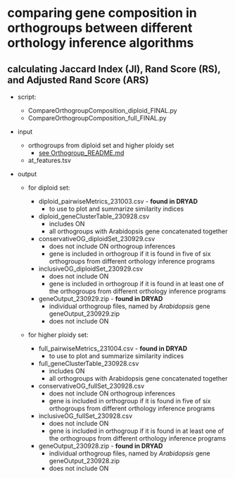 # comparing gene composition in orthogroups between different orthology inference algorithms 

## calculating Jaccard Index (JI), Rand Score (RS), and Adjusted Rand Score (ARS)
* script: 
	* CompareOrthogroupComposition_diploid_FINAL.py
	* CompareOrthogroupComposition_full_FINAL.py 

* input
	* orthogroups from diploid set and higher ploidy set
		* [see Orthogroup_README.md](https://github.com/itliao/OrthologyComparison/blob/main/Orthogroup/Orthogroup_README.md#output-files---to-use-for-inputs-for-downstream-analyses)
	* at_features.tsv
	
* output
	* for diploid set:
		* diploid_pairwiseMetrics_231003.csv - **found in DRYAD**
			* to use to plot and summarize similarity indices
		* diploid_geneClusterTable_230928.csv 
			* includes ON
			* all orthogroups with Arabidopsis gene concatenated together
		* conservativeOG_diploidSet_230929.csv 
			* does not include ON orthogroup inferences
			* gene is included in orthogroup if it is found in five of six orthogroups from  different orthology inference programs
		* inclusiveOG_diploidSet_230929.csv
			* does not include ON
			* gene is included in orthogroup if it is found in at least one of the orthogroups from  different orthology inference programs
		* geneOutput_230929.zip - **found in DRYAD**
			* individual orthogroup files, named by *Arabidopsis* gene geneOutput_230929.zip
			* does not include ON
		
	* for higher ploidy set:
		* full_pairwiseMetrics_231004.csv - **found in DRYAD**
			* to use to plot and summarize similarity indices
		* full_geneClusterTable_230928.csv 
			* includes ON
			* all orthogroups with Arabidopsis gene concatenated together
		* conservativeOG_fullSet_230928.csv 
			* does not include ON orthogroup inferences
			* gene is included in orthogroup if it is found in five of six orthogroups from  different orthology inference programs
		* inclusiveOG_fullSet_230928.csv 
			* does not include ON
			* gene is included in orthogroup if it is found in at least one of the orthogroups from  different orthology inference programs
		* geneOutput_230928.zip  - **found in DRYAD**
			* individual orthogroup files, named by *Arabidopsis* gene geneOutput_230928.zip
			* does not include ON
